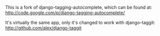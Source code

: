This is a fork of django-tagging-autocomplete, which can be found at:
http://code.google.com/p/django-tagging-autocomplete/

It's virtually the same app, only it's changed to work with django-taggit:
http://github.com/alex/django-taggit
